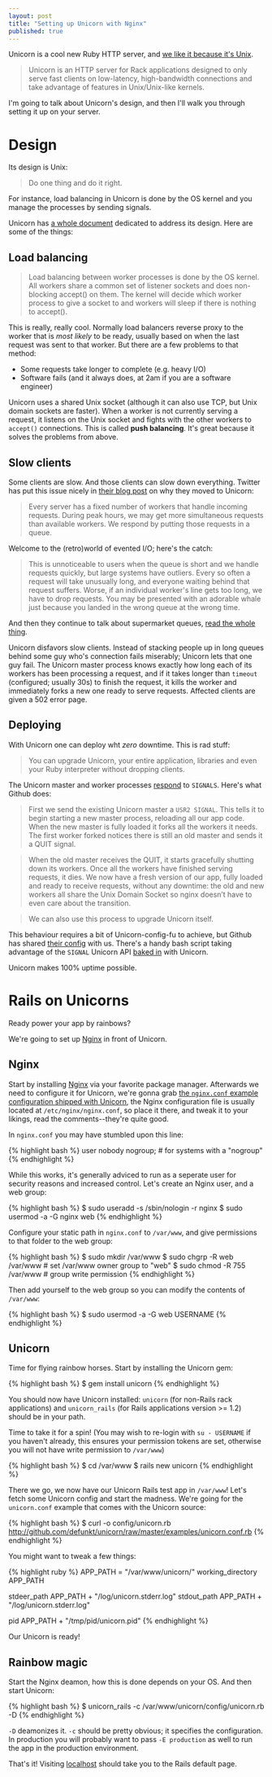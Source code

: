 ```yaml
---
layout: post
title: "Setting up Unicorn with Nginx"
published: true
---
```


Unicorn is a cool new Ruby HTTP server, and [we like it because it's Unix][tomayko].

> Unicorn is an HTTP server for Rack applications designed to only serve fast clients on low-latency, high-bandwidth connections and take advantage of features in Unix/Unix-like kernels.

I'm going to talk about Unicorn's design, and then I'll walk you through setting it up on your server.

# Design 

Its design is Unix:

> Do one thing and do it right.

For instance, load balancing in Unicorn is done by the OS kernel and you manage the processes by sending signals.

Unicorn has [a whole document][udesign] dedicated to address its design. Here are some of the things:

## Load balancing

> Load balancing between worker processes is done by the OS kernel. All workers share a common set of listener sockets and does non-blocking accept() on them. The kernel will decide which worker process to give a socket to and workers will sleep if there is nothing to accept().

This is really, really cool. Normally load balancers reverse proxy to the worker that is *most likely* to be ready, usually based on when the last request was sent to that worker. But there are a few problems to that method:

* Some requests take longer to complete (e.g. heavy I/O)
* Software fails (and it always does, at 2am if you are a software engineer)

Unicorn uses a shared Unix socket (although it can also use TCP, but Unix domain sockets are faster). When a worker is not currently serving a request, it listens on the Unix socket and fights with the other workers to `accept()` connections. This is called **push balancing**. It's great because it solves the problems from above.

## Slow clients

Some clients are slow. And those clients can slow down everything. Twitter has put this issue nicely in [their blog post][twitter] on why they moved to Unicorn:

> Every server has a fixed number of workers that handle incoming requests. During peak hours, we may get more simultaneous requests than available workers. We respond by putting those requests in a queue.

Welcome to the (retro)world of evented I/O; here's the catch:

> This is unnoticeable to users when the queue is short and we handle requests quickly, but large systems have outliers. Every so often a request will take unusually long, and everyone waiting behind that request suffers. Worse, if an individual worker's line gets too long, we have to drop requests. You may be presented with an adorable whale just because you landed in the wrong queue at the wrong time.

And then they continue to talk about supermarket queues, [read the whole thing][twitter].

Unicorn disfavors slow clients. Instead of stacking people up in long queues behind some guy who's connection fails miserably; Unicorn lets that one guy fail. The Unicorn master process knows exactly how long each of its workers has been processing a request, and if it takes longer than `timeout` (configured; usually 30s) to finish the request, it kills the worker and immediately forks a new one ready to serve requests. Affected clients are given a 502 error page.

## Deploying

With Unicorn one can deploy wht *zero* downtime. This is rad stuff:

> You can upgrade Unicorn, your entire application, libraries and even your Ruby interpreter without dropping clients.

The Unicorn master and worker processes [respond][usignal] to `SIGNALS`. Here's what Github does:

> First we send the existing Unicorn master a `USR2 SIGNAL`. This tells it to begin starting a new master process, reloading all our app code. When the new master is fully loaded it forks all the workers it needs. The first worker forked notices there is still an old master and sends it a QUIT signal.

> When the old master receives the QUIT, it starts gracefully shutting down its workers. Once all the workers have finished serving requests, it dies. We now have a fresh version of our app, fully loaded and ready to receive requests, without any downtime: the old and new workers all share the Unix Domain Socket so nginx doesn’t have to even care about the transition.

> We can also use this process to upgrade Unicorn itself.

This behaviour requires a bit of Unicorn-config-fu to achieve, but Github has shared [their config][gconfig] with us. There's a handy bash script taking advantage of the `SIGNAL` Unicorn API [baked in][init] with Unicorn.

Unicorn makes 100% uptime possible.

# Rails on Unicorns

Ready power your app by rainbows?

We're going to set up [Nginx][nginx] in front of Unicorn.

## Nginx

Start by installing [Nginx][nginx] via your favorite package manager. Afterwards we need to configure it for Unicorn, we're gonna grab [the `nginx.conf` example configuration shipped with Unicorn][unginx], the Nginx configuration file is usually located at `/etc/nginx/nginx.conf`, so place it there, and tweak it to your likings, read the comments--they're quite good.

In `nginx.conf` you may have stumbled upon this line:

{% highlight bash %}
user nobody nogroup; # for systems with a "nogroup"
{% endhighlight %}

While this works, it's generally adviced to run as a seperate user for security reasons and increased control. Let's create an Nginx user, and a web group:

{% highlight bash %}
$ sudo useradd -s /sbin/nologin -r nginx
$ sudo usermod -a -G nginx web
{% endhighlight %}

Configure your static path in `nginx.conf` to `/var/www`, and give permissions to that folder to the web group:

{% highlight bash %}
$ sudo mkdir /var/www
$ sudo chgrp -R web /var/www # set /var/www owner group to "web"
$ sudo chmod -R 755 /var/www # group write permission
{% endhighlight %}

Then add yourself to the web group so you can modify the contents of `/var/www`:

{% highlight bash %}
$ sudo usermod -a -G web USERNAME
{% endhighlight %}

## Unicorn

Time for flying rainbow horses. Start by installing the Unicorn gem:

{% highlight bash %}
$ gem install unicorn
{% endhighlight %}

You should now have Unicorn installed: `unicorn` (for non-Rails rack applications) and `unicorn_rails` (for Rails applications version >= 1.2) should be in your path.

Time to take it for a spin! (You may wish to re-login with `su - USERNAME` if you haven't already, this ensures your permission tokens are set, otherwise you will not have write permission to `/var/www`)

{% highlight bash %}
$ cd /var/www
$ rails new unicorn
{% endhighlight %}

There we go, we now have our Unicorn Rails test app in `/var/www`! Let's fetch some Unicorn config and start the madness. We're going for the `unicorn.conf` example that comes with the Unicorn source:

{% highlight bash %}
$ curl -o config/unicorn.rb http://github.com/defunkt/unicorn/raw/master/examples/unicorn.conf.rb
{% endhighlight %}

You might want to tweak a few things:

{% highlight ruby %}
APP_PATH = "/var/www/unicorn/"
working_directory APP_PATH

stdeer_path APP_PATH + "/log/unicorn.stderr.log"
stdout_path APP_PATH + "/log/unicorn.stderr.log"

pid APP_PATH + "/tmp/pid/unicorn.pid"
{% endhighlight %}

Our Unicorn is ready!

## Rainbow magic

Start the Nginx deamon, how this is done depends on your OS. And then start Unicorn:

{% highlight bash %}
$ unicorn_rails -c /var/www/unicorn/config/unicorn.rb -D
{% endhighlight %}

`-D` deamonizes it. `-c` should be pretty obvious; it specifies the configuration. In production you will probably want to pass `-E production` as well to run the app in the production environment.

That's it! Visiting [localhost](http://localhost) should take you to the Rails default page.

[tomayko]: http://tomayko.com/writings/unicorn-is-unix
[gconfig]: http://gist.github.com/206253
[udesign]: http://unicorn.bogomips.org/DESIGN.html
[usignal]: http://unicorn.bogomips.org/SIGNALS.html
[twitter]: http://engineering.twitter.com/2010/03/unicorn-power.html
[unginx]: http://github.com/defunkt/unicorn/blob/master/examples/nginx.conf
[nginx]: http://nginx.org
[init]: http://github.com/defunkt/unicorn/blob/master/examples/init.sh
